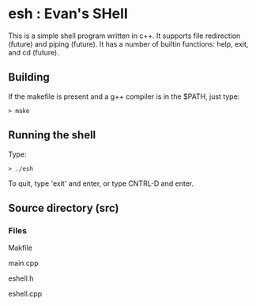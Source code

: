 # esh : Evan's SHell 

This is a simple shell program written in c++. 
It supports file redirection (future) and piping
(future). It has a number of builtin functions:
help, exit, and cd (future).

## Building
If the makefile is present and a g++ compiler is in the $PATH, 
just type:
	
	> make

## Running the shell
Type:
	
	> ./esh

To quit, type 'exit' and enter, or type CNTRL-D and enter.

## Source directory (src)
### Files

Makfile

main.cpp

eshell.h

eshell.cpp
